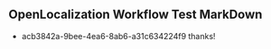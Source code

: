 ## OpenLocalization Workflow Test MarkDown
* acb3842a-9bee-4ea6-8ab6-a31c634224f9 thanks!

<!--HONumber=Aug16_HO1-->


